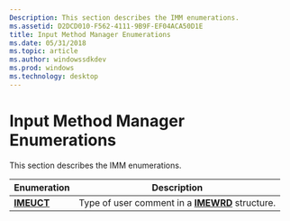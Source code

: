 ```yaml
---
Description: This section describes the IMM enumerations.
ms.assetid: D2DCD010-F562-4111-9B9F-EF04ACA50D1E
title: Input Method Manager Enumerations
ms.date: 05/31/2018
ms.topic: article
ms.author: windowssdkdev
ms.prod: windows
ms.technology: desktop
---
```


# Input Method Manager Enumerations

This section describes the IMM enumerations.



| Enumeration              | Description                                                   |
|--------------------------|---------------------------------------------------------------|
| [**IMEUCT**](/windows/win32/Msime/ne-msime-imeuct?branch=master) | Type of user comment in a [**IMEWRD**](/windows/win32/Msime/ns-msime-_imewrd?branch=master) structure. |



 

 

 



